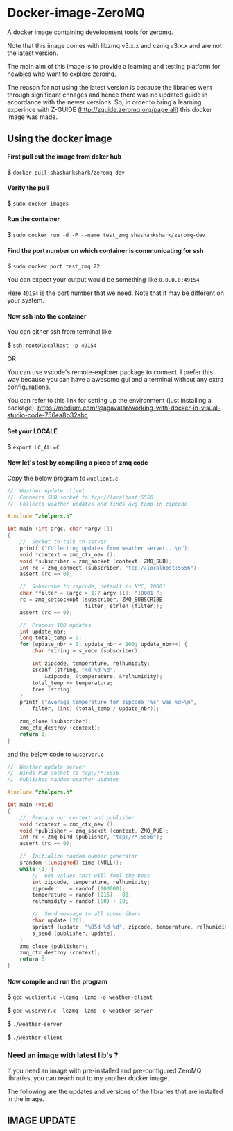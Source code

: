 # Docker-image-ZeroMQ
A docker image containing development tools for zeromq.

Note that this image comes with libzmq v3.x.x and czmq v3.x.x and are not the latest version.


The main aim of this image is to provide a learning and testing platform for newbies who want to explore zeromq.


The reason for not using the latest version is because the libraries went through significant chnages and hence there was no updated guide in accordance with the newer versions. So, in order to bring a learning experince with Z-GUIDE (http://zguide.zeromq.org/page:all) this docker image was made.

## Using the docker image

#### **First pull out the image from doker hub**

$ `docker pull shashankshark/zeromq-dev`

#### **Verify the pull**

$ `sudo docker images`

#### **Run the container**
$ `sudo docker run -d -P --name test_zmq shashankshark/zeromq-dev`

#### **Find the port number on which container is communicating for ssh**

$ `sudo docker port test_zmq 22`

You can expect your output would be something like `0.0.0.0:49154`

Here `49154` is the port number that we need. Note that it may be different on your system.

#### **Now ssh into the container**

You can either ssh from terminal like

$ `ssh root@localhost -p 49154`

OR

You can use vscode's remote-explorer package to connect. I prefer this way because you can have a awesome gui and a terminal without any extra configurations.

You can refer to this link for setting up the environment (just installing a package).
https://medium.com/@agavatar/working-with-docker-in-visual-studio-code-756ea8b32abc

#### **Set your LOCALE**

$ `export LC_ALL=C`

#### **Now let's test by compiling a piece of zmq code**

Copy the below program to `wuclient.c`

```c
//  Weather update client
//  Connects SUB socket to tcp://localhost:5556
//  Collects weather updates and finds avg temp in zipcode

#include "zhelpers.h"

int main (int argc, char *argv [])
{
    //  Socket to talk to server
    printf ("Collecting updates from weather server...\n");
    void *context = zmq_ctx_new ();
    void *subscriber = zmq_socket (context, ZMQ_SUB);
    int rc = zmq_connect (subscriber, "tcp://localhost:5556");
    assert (rc == 0);

    //  Subscribe to zipcode, default is NYC, 10001
    char *filter = (argc > 1)? argv [1]: "10001 ";
    rc = zmq_setsockopt (subscriber, ZMQ_SUBSCRIBE,
                         filter, strlen (filter));
    assert (rc == 0);

    //  Process 100 updates
    int update_nbr;
    long total_temp = 0;
    for (update_nbr = 0; update_nbr < 100; update_nbr++) {
        char *string = s_recv (subscriber);

        int zipcode, temperature, relhumidity;
        sscanf (string, "%d %d %d",
            &zipcode, &temperature, &relhumidity);
        total_temp += temperature;
        free (string);
    }
    printf ("Average temperature for zipcode '%s' was %dF\n",
        filter, (int) (total_temp / update_nbr));

    zmq_close (subscriber);
    zmq_ctx_destroy (context);
    return 0;
}
```

and the below code to `wuserver.c`

```c
//  Weather update server
//  Binds PUB socket to tcp://*:5556
//  Publishes random weather updates

#include "zhelpers.h"

int main (void)
{
    //  Prepare our context and publisher
    void *context = zmq_ctx_new ();
    void *publisher = zmq_socket (context, ZMQ_PUB);
    int rc = zmq_bind (publisher, "tcp://*:5556");
    assert (rc == 0);

    //  Initialize random number generator
    srandom ((unsigned) time (NULL));
    while (1) {
        //  Get values that will fool the boss
        int zipcode, temperature, relhumidity;
        zipcode     = randof (100000);
        temperature = randof (215) - 80;
        relhumidity = randof (50) + 10;

        //  Send message to all subscribers
        char update [20];
        sprintf (update, "%05d %d %d", zipcode, temperature, relhumidity);
        s_send (publisher, update);
    }
    zmq_close (publisher);
    zmq_ctx_destroy (context);
    return 0;
}
```

#### **Now compile and run the program**

$ `gcc wuclient.c -lczmq -lzmq -o weather-client`

$ `gcc wuserver.c -lczmq -lzmq -o weather-server`

$ `./weather-server`

$ `./weather-client`


### Need an image with latest lib's ?

If you need an image with pre-installed and pre-configured ZeroMQ libraries, you can reach out to my another docker image.

The following are the updates and versions of the libraries that are installed in the image.

## IMAGE UPDATE
